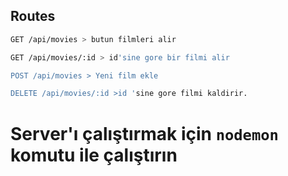 ## Routes

```bash
GET /api/movies > butun filmleri alir

GET /api/movies/:id > id'sine gore bir filmi alir

POST /api/movies > Yeni film ekle

DELETE /api/movies/:id >id 'sine gore filmi kaldirir.
```

# Server'ı çalıştırmak için `nodemon` komutu ile çalıştırın

